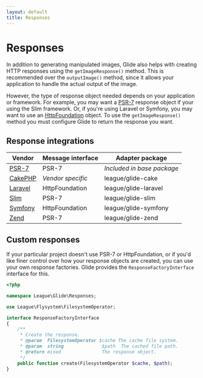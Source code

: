 ```yaml
---
layout: default
title: Responses
---
```


# Responses

In addition to generating manipulated images, Glide also helps with creating HTTP responses using the `getImageResponse()` method. This is recommended over the `outputImage()` method, since it allows your application to handle the actual output of the image.

However, the type of response object needed depends on your application or framework. For example, you may want a [PSR-7](http://www.php-fig.org/psr/psr-7/) response object if your using the Slim framework. Or, if you're using Laravel or Symfony, you may want to use an [HttpFoundation](http://symfony.com/doc/current/components/http_foundation/introduction.html) object. To use the `getImageResponse()` method you must configure Glide to return the response you want.

## Response integrations

| Vendor                                       | Message interface   | Adapter package            |
|----------------------------------------------|---------------------|----------------------------|
| [PSR-7](/1.0/config/integrations/psr-7/)     | PSR-7               | *Included in base package* |
| [CakePHP](/1.0/config/integrations/cakephp/) | *Vendor specific*   | league/glide-cake          |
| [Laravel](/1.0/config/integrations/laravel/) | HttpFoundation      | league/glide-laravel       |
| [Slim](/1.0/config/integrations/slim/)       | PSR-7               | league/glide-slim          |
| [Symfony](/1.0/config/integrations/symfony/) | HttpFoundation      | league/glide-symfony       |
| [Zend](/1.0/config/integrations/zend/)       | PSR-7               | league/glide-zend          |

## Custom responses

If your particular project doesn't use PSR-7 or HttpFoundation, or if you'd like finer control over how your response objects are created, you can use your own response factories. Glide provides the `ResponseFactoryInterface` interface for this.

~~~ php
<?php

namespace League\Glide\Responses;

use League\Flysystem\FilesystemOperator;

interface ResponseFactoryInterface
{
    /**
     * Create the response.
     * @param  FilesystemOperator $cache The cache file system.
     * @param  string              $path  The cached file path.
     * @return mixed               The response object.
     */
    public function create(FilesystemOperator $cache, $path);
}
~~~
